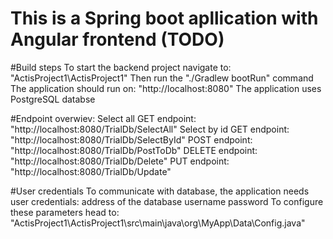 # This is a Spring boot apllication with Angular frontend (TODO)

#Build steps
To start the backend project navigate to: "ActisProject1\ActisProject1"
Then run the "./Gradlew bootRun" command
The application should run on: "http://localhost:8080"
The application uses PostgreSQL databse

#Endpoint overwiev:
  Select all GET endpoint: "http://localhost:8080/TrialDb/SelectAll"
  Select by id GET endpoint: "http://localhost:8080/TrialDb/SelectById"
  POST endpoint: "http://localhost:8080/TrialDb/PostToDb"
  DELETE endpoint: "http://localhost:8080/TrialDb/Delete"
  PUT endpoint: "http://localhost:8080/TrialDb/Update"

#User credentials
To communicate with database, the application needs user credentials:
  address of the database
  username 
  password
To configure these parameters head to: "ActisProject1\ActisProject1\src\main\java\org\MyApp\Data\Config.java"
  
